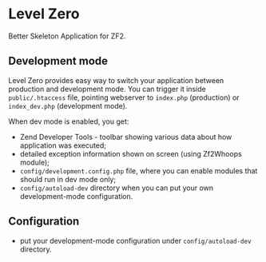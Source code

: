 Level Zero
==========

Better Skeleton Application for ZF2.

Development mode
----------------

Level Zero provides easy way to switch your application between production and development mode.
You can trigger it inside `public/.htaccess` file, pointing webserver to `index.php` (production)
or `index_dev.php` (development mode).

When dev mode is enabled, you get:
* Zend Developer Tools - toolbar showing various data about how application was executed;
* detailed exception information shown on screen (using Zf2Whoops module);
* `config/development.config.php` file, where you can enable modules that should run in dev mode only; 
* `config/autoload-dev` directory when you can put your own development-mode configuration.

Configuration
-------------

* put your development-mode configuration under `config/autoload-dev` directory.
